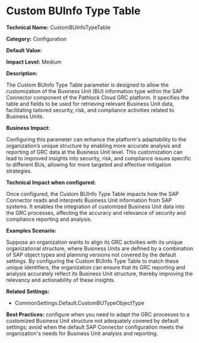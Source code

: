 # Custom BUInfo Type Table

**Technical Name:** CustomBUInfoTypeTable

**Category:** Configuration

**Default Value:**

**Impact Level:** Medium

**Description:**

The Custom BUInfo Type Table parameter is designed to allow the customization of the Business Unit (BU) information type within the SAP Connector component of the Pathlock Cloud GRC platform. It specifies the table and fields to be used for retrieving relevant Business Unit data, facilitating tailored security, risk, and compliance activities related to Business Units.

**Business Impact:**

Configuring this parameter can enhance the platform's adaptability to the organization’s unique structure by enabling more accurate analysis and reporting of GRC data at the Business Unit level. This customization can lead to improved insights into security, risk, and compliance issues specific to different BUs, allowing for more targeted and effective mitigation strategies.

**Technical Impact when configured:**

Once configured, the Custom BUInfo Type Table impacts how the SAP Connector reads and interprets Business Unit information from SAP systems. It enables the integration of customized Business Unit data into the GRC processes, affecting the accuracy and relevance of security and compliance reporting and analysis.

**Examples Scenario:**

Suppose an organization wants to align its GRC activities with its unique organizational structure, where Business Units are defined by a combination of SAP object types and planning versions not covered by the default settings. By configuring the Custom BUInfo Type Table to match these unique identifiers, the organization can ensure that its GRC reporting and analysis accurately reflect its Business Unit structure, thereby improving the relevancy and actionability of these insights.

**Related Settings:**

- CommonSettings.Default.CustomBUTypeObjectType

**Best Practices:** configure when you need to adapt the GRC processes to a customized Business Unit structure not adequately covered by default settings; avoid when the default SAP Connector configuration meets the organization's needs for Business Unit analysis and reporting.
